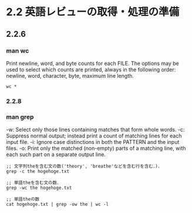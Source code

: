 # 2.2 英語レビューの取得・処理の準備

## 2.2.6
### man wc
Print  newline,  word, and byte counts for each FILE.
The options may be used to select which counts are printed, always in the following order: newline, word, character, byte, maximum line length.

```sample code
wc *
```

### 2.2.8
### man grep
-w: Select only those lines containing matches that form whole words.
-c: Suppress normal output; instead print a count of matching lines for each input file.
-i: Ignore case distinctions in both the PATTERN and the input files.
-o: Print only the matched (non-empty) parts of a matching line, with each such part on a separate output line.
```sample code
;; 文字列theを含む文の数('theory', 'breathe'などを含む行を含む．)．
grep -c the hogehoge.txt

;; 単語theを含む文の数．
grep -wc the hogehoge.txt

;; 単語theの数
cat hogehoge.txt | grep -ow the | wc -l
```
